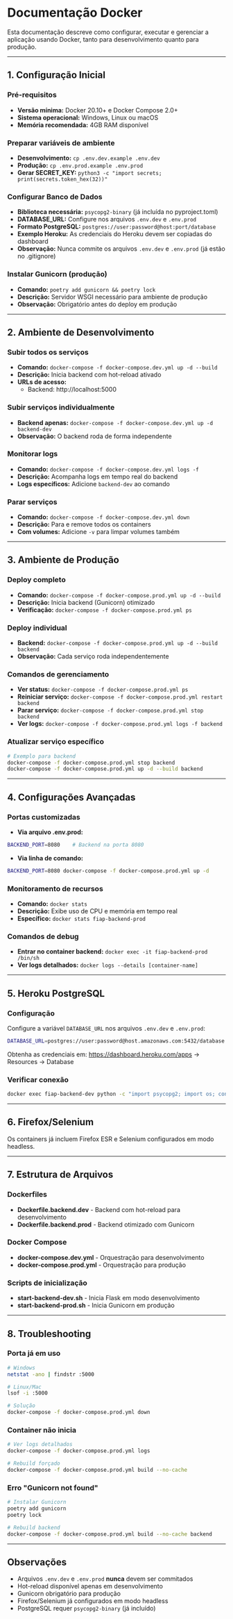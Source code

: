 # Documentação Docker

Esta documentação descreve como configurar, executar e gerenciar a aplicação usando Docker, tanto para desenvolvimento quanto para produção.

---

## 1. Configuração Inicial

### Pré-requisitos
- **Versão mínima:** Docker 20.10+ e Docker Compose 2.0+
- **Sistema operacional:** Windows, Linux ou macOS
- **Memória recomendada:** 4GB RAM disponível

### Preparar variáveis de ambiente
- **Desenvolvimento:** `cp .env.dev.example .env.dev`
- **Produção:** `cp .env.prod.example .env.prod`
- **Gerar SECRET_KEY:** `python3 -c "import secrets; print(secrets.token_hex(32))"`

### Configurar Banco de Dados
- **Biblioteca necessária:** `psycopg2-binary` (já incluída no pyproject.toml)
- **DATABASE_URL:** Configure nos arquivos `.env.dev` e `.env.prod`
- **Formato PostgreSQL:** `postgres://user:password@host:port/database`
- **Exemplo Heroku:** As credenciais do Heroku devem ser copiadas do dashboard
- **Observação:** Nunca commite os arquivos `.env.dev` e `.env.prod` (já estão no .gitignore)

### Instalar Gunicorn (produção)
- **Comando:** `poetry add gunicorn && poetry lock`
- **Descrição:** Servidor WSGI necessário para ambiente de produção
- **Observação:** Obrigatório antes do deploy em produção

---

## 2. Ambiente de Desenvolvimento

### Subir todos os serviços
- **Comando:** `docker-compose -f docker-compose.dev.yml up -d --build`
- **Descrição:** Inicia backend com hot-reload ativado
- **URLs de acesso:**
  - Backend: http://localhost:5000

### Subir serviços individualmente
- **Backend apenas:** `docker-compose -f docker-compose.dev.yml up -d backend-dev`
- **Observação:** O backend roda de forma independente

### Monitorar logs
- **Comando:** `docker-compose -f docker-compose.dev.yml logs -f`
- **Descrição:** Acompanha logs em tempo real do backend
- **Logs específicos:** Adicione `backend-dev` ao comando

### Parar serviços
- **Comando:** `docker-compose -f docker-compose.dev.yml down`
- **Descrição:** Para e remove todos os containers
- **Com volumes:** Adicione `-v` para limpar volumes também

---

## 3. Ambiente de Produção

### Deploy completo
- **Comando:** `docker-compose -f docker-compose.prod.yml up -d --build`
- **Descrição:** Inicia backend (Gunicorn) otimizado
- **Verificação:** `docker-compose -f docker-compose.prod.yml ps`

### Deploy individual
- **Backend:** `docker-compose -f docker-compose.prod.yml up -d --build backend`
- **Observação:** Cada serviço roda independentemente

### Comandos de gerenciamento
- **Ver status:** `docker-compose -f docker-compose.prod.yml ps`
- **Reiniciar serviço:** `docker-compose -f docker-compose.prod.yml restart backend`
- **Parar serviço:** `docker-compose -f docker-compose.prod.yml stop backend`
- **Ver logs:** `docker-compose -f docker-compose.prod.yml logs -f backend`

### Atualizar serviço específico
```bash
# Exemplo para backend
docker-compose -f docker-compose.prod.yml stop backend
docker-compose -f docker-compose.prod.yml up -d --build backend
```

---

## 4. Configurações Avançadas

### Portas customizadas
- **Via arquivo .env.prod:**
```bash
BACKEND_PORT=8080    # Backend na porta 8080
```
- **Via linha de comando:**
```bash
BACKEND_PORT=8080 docker-compose -f docker-compose.prod.yml up -d
```

### Monitoramento de recursos
- **Comando:** `docker stats`
- **Descrição:** Exibe uso de CPU e memória em tempo real
- **Específico:** `docker stats fiap-backend-prod`

### Comandos de debug
- **Entrar no container backend:** `docker exec -it fiap-backend-prod /bin/sh`
- **Ver logs detalhados:** `docker logs --details [container-name]`

---

## 5. Heroku PostgreSQL

### Configuração
Configure a variável `DATABASE_URL` nos arquivos `.env.dev` e `.env.prod`:
```bash
DATABASE_URL=postgres://user:password@host.amazonaws.com:5432/database
```

Obtenha as credenciais em: https://dashboard.heroku.com/apps → Resources → Database

### Verificar conexão
```bash
docker exec fiap-backend-dev python -c "import psycopg2; import os; conn = psycopg2.connect(os.getenv('DATABASE_URL')); print('✅ Conectado'); conn.close()"
```

---

## 6. Firefox/Selenium

Os containers já incluem Firefox ESR e Selenium configurados em modo headless.

---

## 7. Estrutura de Arquivos

### Dockerfiles
- **Dockerfile.backend.dev** - Backend com hot-reload para desenvolvimento
- **Dockerfile.backend.prod** - Backend otimizado com Gunicorn

### Docker Compose
- **docker-compose.dev.yml** - Orquestração para desenvolvimento
- **docker-compose.prod.yml** - Orquestração para produção

### Scripts de inicialização
- **start-backend-dev.sh** - Inicia Flask em modo desenvolvimento
- **start-backend-prod.sh** - Inicia Gunicorn em produção

---

## 8. Troubleshooting

### Porta já em uso
```bash
# Windows
netstat -ano | findstr :5000

# Linux/Mac
lsof -i :5000

# Solução
docker-compose -f docker-compose.prod.yml down
```

### Container não inicia
```bash
# Ver logs detalhados
docker-compose -f docker-compose.prod.yml logs

# Rebuild forçado
docker-compose -f docker-compose.prod.yml build --no-cache
```

### Erro "Gunicorn not found"
```bash
# Instalar Gunicorn
poetry add gunicorn
poetry lock

# Rebuild backend
docker-compose -f docker-compose.prod.yml build --no-cache backend
```
---

## Observações

- Arquivos `.env.dev` e `.env.prod` **nunca** devem ser commitados
- Hot-reload disponível apenas em desenvolvimento
- Gunicorn obrigatório para produção
- Firefox/Selenium já configurados em modo headless
- PostgreSQL requer `psycopg2-binary` (já incluído)